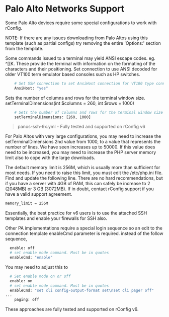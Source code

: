 
# Palo Alto Networks Support

Some Palo Alto devices require some special configurations to work with rConfig.

NOTE: If there are any issues downloading from Palo Altos using this template (such as partial configs) try removing the entire 'Options:' section from the template. 

Some commands issued to a terminal may yield ANSI escape codes. eg. ^[[K. These provide the terminal with information on the formating of the characters and their positioning.
Set connection to use ANSI decoded for older VT100 term emulator based consoles such as HP switches.
```sh
    # Set SSH connection to set AnsiHost connection for VT100 type connections
    AnsiHost: "yes"
```

Sets the number of columns and rows for the terminal window size. setTerminalDimensions(int $columns = 260, int $rows = 1000)
```sh
    # Sets the number of columns and rows for the terminal window size
    setTerminalDimensions: [260, 1000]
```

> panos-ssh-9x.yml - Fully tested and supported on rConfig v6

For Palo Altos with very large configurations, you may need to increase the setTerminalDimensions 2nd value from 1000, to a value that represents the number of lines. We have seen increases up to 50000. If this value does need to be increased, you may need to increase the PHP server memory limit also to cope with the large downloads. 

The default memory limit is 256M, which is usually more than sufficient for most needs. If you need to raise this limit, you must edit the /etc/php.ini file. 
Find and update the following line. There are no hard recommendations, but if you have a server with 4GB of RAM, this can safely be increase to 2 (2048MB) or 3 GB (3072MB). If in doubt, contact rConfig support if you have a valid support agreement.

```bash
memory_limit = 256M
```

Essentially, the best practice for v6 users is to use the attached SSH templates and enable your firewalls for SSH also. 

Other PA implementations require a special login sequence so an edit to the connection template enableCmd parameter is required. instead of the follow sequence, 
```bash
  enable: off
  # set enable mode command. Must be in quotes
  enableCmd: "enable"
```

You may need to adjust this to
```bash
  # Set enable mode on or off
  enable: on
  # set enable mode command. Must be in quotes
  enableCmd: "set cli config-output-format set\nset cli pager off"
...
    paging: off
```

These approaches are fully tested and supported on rConfig v6.
